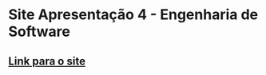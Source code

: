 # Site Apresentação 4 - Engenharia de Software

## [Link para o site](https://ronaldpereira.github.io/Apresentacao-4-Engenharia-de-Software/)
